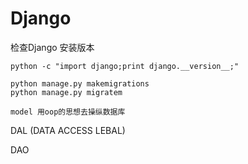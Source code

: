 # Django

检查Django 安装版本

```
python -c "import django;print django.__version__;"

python manage.py makemigrations
python manage.py migratem

model 用oop的思想去操纵数据库
```

DAL (DATA ACCESS LEBAL)

DAO 
